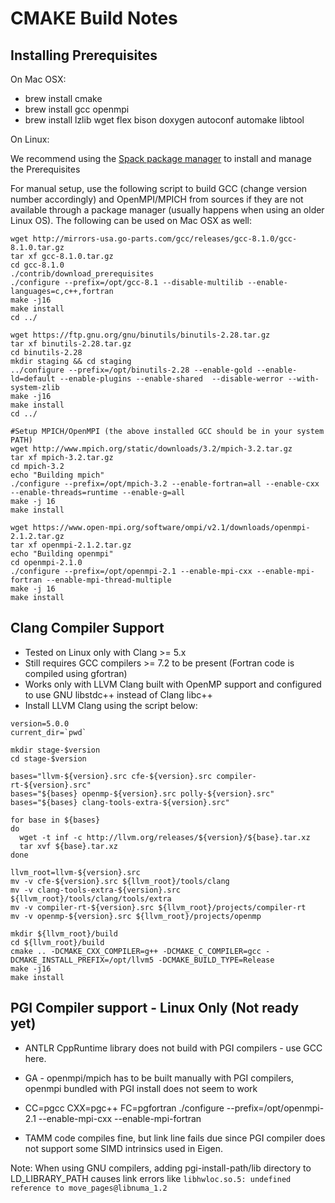 CMAKE Build Notes
=================

Installing Prerequisites
-------------------------

On Mac OSX:
- brew install cmake
- brew install gcc openmpi
- brew install lzlib wget flex bison doxygen autoconf automake libtool

On Linux:

We recommend using the [Spack package manager](https://spack.io) to install and manage the Prerequisites

For manual setup, use the following script to build GCC (change version number accordingly) and OpenMPI/MPICH from sources if they are not available through a package manager (usually happens when using an older Linux OS). The following can be used on Mac OSX as well:

```
wget http://mirrors-usa.go-parts.com/gcc/releases/gcc-8.1.0/gcc-8.1.0.tar.gz
tar xf gcc-8.1.0.tar.gz
cd gcc-8.1.0
./contrib/download_prerequisites
./configure --prefix=/opt/gcc-8.1 --disable-multilib --enable-languages=c,c++,fortran
make -j16
make install
cd ../

wget https://ftp.gnu.org/gnu/binutils/binutils-2.28.tar.gz
tar xf binutils-2.28.tar.gz
cd binutils-2.28
mkdir staging && cd staging
../configure --prefix=/opt/binutils-2.28 --enable-gold --enable-ld=default --enable-plugins --enable-shared  --disable-werror --with-system-zlib
make -j16
make install
cd ../

#Setup MPICH/OpenMPI (the above installed GCC should be in your system PATH)
wget http://www.mpich.org/static/downloads/3.2/mpich-3.2.tar.gz
tar xf mpich-3.2.tar.gz
cd mpich-3.2
echo "Building mpich"
./configure --prefix=/opt/mpich-3.2 --enable-fortran=all --enable-cxx --enable-threads=runtime --enable-g=all
make -j 16
make install

wget https://www.open-mpi.org/software/ompi/v2.1/downloads/openmpi-2.1.2.tar.gz
tar xf openmpi-2.1.2.tar.gz
echo "Building openmpi"
cd openmpi-2.1.0
./configure --prefix=/opt/openmpi-2.1 --enable-mpi-cxx --enable-mpi-fortran --enable-mpi-thread-multiple
make -j 16
make install
```

Clang Compiler Support
----------------------
 - Tested on Linux only with Clang >= 5.x
 - Still requires GCC compilers >= 7.2 to be present (Fortran code is compiled using gfortran)
 - Works only with LLVM Clang built with OpenMP support and configured to use GNU libstdc++ instead of Clang libc++
 - Install LLVM Clang using the script below:

```
version=5.0.0
current_dir=`pwd`

mkdir stage-$version
cd stage-$version

bases="llvm-${version}.src cfe-${version}.src compiler-rt-${version}.src"
bases="${bases} openmp-${version}.src polly-${version}.src"
bases="${bases} clang-tools-extra-${version}.src"

for base in ${bases}
do
  wget -t inf -c http://llvm.org/releases/${version}/${base}.tar.xz
  tar xvf ${base}.tar.xz
done

llvm_root=llvm-${version}.src
mv -v cfe-${version}.src ${llvm_root}/tools/clang
mv -v clang-tools-extra-${version}.src ${llvm_root}/tools/clang/tools/extra
mv -v compiler-rt-${version}.src ${llvm_root}/projects/compiler-rt
mv -v openmp-${version}.src ${llvm_root}/projects/openmp

mkdir ${llvm_root}/build
cd ${llvm_root}/build
cmake .. -DCMAKE_CXX_COMPILER=g++ -DCMAKE_C_COMPILER=gcc -DCMAKE_INSTALL_PREFIX=/opt/llvm5 -DCMAKE_BUILD_TYPE=Release
make -j16
make install
```


PGI Compiler support - Linux Only (Not ready yet)
--------------------------------------------------
  - ANTLR CppRuntime library does not build with PGI compilers - use GCC here.
  - GA - openmpi/mpich has to be built manually with PGI compilers, openmpi bundled with PGI install does not seem to work
  - CC=pgcc CXX=pgc++ FC=pgfortran ./configure --prefix=/opt/openmpi-2.1 --enable-mpi-cxx --enable-mpi-fortran

  - TAMM code compiles fine, but link line fails due since PGI compiler does not support some SIMD intrinsics used in Eigen.

Note: When using GNU compilers, adding pgi-install-path/lib directory to LD_LIBRARY_PATH causes link errors like `libhwloc.so.5: undefined reference to move_pages@libnuma_1.2`